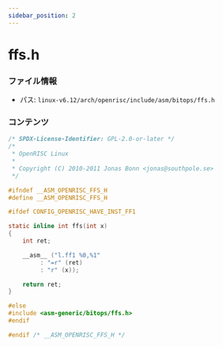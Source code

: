 ```yaml
---
sidebar_position: 2
---
```

# ffs.h

### ファイル情報

- パス: `linux-v6.12/arch/openrisc/include/asm/bitops/ffs.h`

### コンテンツ

```h
/* SPDX-License-Identifier: GPL-2.0-or-later */
/*
 * OpenRISC Linux
 *
 * Copyright (C) 2010-2011 Jonas Bonn <jonas@southpole.se>
 */

#ifndef __ASM_OPENRISC_FFS_H
#define __ASM_OPENRISC_FFS_H

#ifdef CONFIG_OPENRISC_HAVE_INST_FF1

static inline int ffs(int x)
{
	int ret;

	__asm__ ("l.ff1 %0,%1"
		 : "=r" (ret)
		 : "r" (x));

	return ret;
}

#else
#include <asm-generic/bitops/ffs.h>
#endif

#endif /* __ASM_OPENRISC_FFS_H */

```
